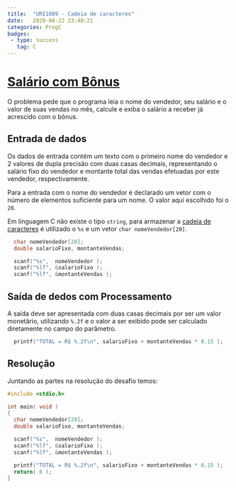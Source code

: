 ```yaml
---
title:  "URI1009 - Cadeia de caracteres"
date:   2020-06-22 23:40:21
categories: ProgC
badges:
 - type: success
   tag: C
---
```


# [Salário com Bônus](https://www.urionlinejudge.com.br/judge/pt/problems/view/1009)

O problema pede que o programa leia o nome do vendedor, seu salário e o valor de suas vendas no mês, calcule e exiba o salário a receber já acrescido com o bônus.

<!--more-->

## Entrada de dados

Os dados de entrada contém um texto com o primeiro nome do vendedor e 2 valores de dupla precisão com duas casas decimais, representando o salário fixo do vendedor e montante total das vendas efetuadas por este vendedor, respectivamente.

Para a entrada com o nome do vendedor é declarado um vetor com o número de elementos suficiente para um nome. O valor aqui escolhido foi o `20`. 

Em linguagem C não existe o tipo `string`, para armazenar a [cadeia de caracteres](http://linguagemc.com.br/string-em-c-vetor-de-caracteres/) é utilizado o `%s` e um vetor `char nomeVendedor[20]`.

```c
  char nomeVendedor[20];
  double salarioFixo, montanteVendas;

  scanf("%s",  nomeVendedor );
  scanf("%lf", &salarioFixo );
  scanf("%lf", &montanteVendas );
```


## Saída de dedos com Processamento

A saída deve ser apresentada com duas casas decimais por ser um valor monetârio, utilizando `%.2f` e o valor a ser exibido pode ser calculado diretamente no campo do parâmetro.

```c
  printf("TOTAL = R$ %.2f\n", salarioFixo + montanteVendas * 0.15 );
```


## Resolução

Juntando as partes na resolução do desafio temos:

```c
#include <stdio.h>

int main( void )
{
  char nomeVendedor[20];
  double salarioFixo, montanteVendas;

  scanf("%s",  nomeVendedor );
  scanf("%lf", &salarioFixo );
  scanf("%lf", &montanteVendas );

  printf("TOTAL = R$ %.2f\n", salarioFixo + montanteVendas * 0.15 );
  return( 0 );
}
```
